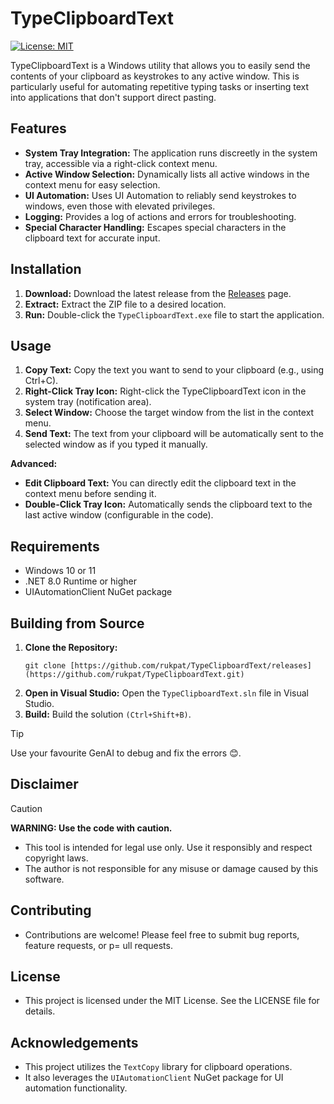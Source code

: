 # TypeClipboardText

[![License: MIT](https://img.shields.io/badge/License-MIT-yellow.svg)](https://opensource.org/licenses/MIT)

TypeClipboardText is a Windows utility that allows you to easily send the contents of your clipboard as keystrokes to any active window. This is particularly useful for automating repetitive typing tasks or inserting text into applications that don't support direct pasting.

## Features

- **System Tray Integration:** The application runs discreetly in the system tray, accessible via a right-click context menu.
- **Active Window Selection:**  Dynamically lists all active windows in the context menu for easy selection.
- **UI Automation:** Uses UI Automation to reliably send keystrokes to windows, even those with elevated privileges.
- **Logging:** Provides a log of actions and errors for troubleshooting.
- **Special Character Handling:**  Escapes special characters in the clipboard text for accurate input.

## Installation

1. **Download:** Download the latest release from the [Releases](https://github.com/rukpat/TypeClipboardText/releases) page.
2. **Extract:** Extract the ZIP file to a desired location.
3. **Run:** Double-click the `TypeClipboardText.exe` file to start the application.

## Usage

1. **Copy Text:** Copy the text you want to send to your clipboard (e.g., using Ctrl+C).
2. **Right-Click Tray Icon:** Right-click the TypeClipboardText icon in the system tray (notification area).
3. **Select Window:** Choose the target window from the list in the context menu.
4. **Send Text:** The text from your clipboard will be automatically sent to the selected window as if you typed it manually.

**Advanced:**

- **Edit Clipboard Text:** You can directly edit the clipboard text in the context menu before sending it.
- **Double-Click Tray Icon:**  Automatically sends the clipboard text to the last active window (configurable in the code).

## Requirements

- Windows 10 or 11
- .NET 8.0 Runtime or higher
- UIAutomationClient NuGet package

## Building from Source

1. **Clone the Repository:**
   ```
   git clone [https://github.com/rukpat/TypeClipboardText/releases](https://github.com/rukpat/TypeClipboardText.git)
   ```  
2. **Open in Visual Studio:** Open the `TypeClipboardText.sln` file in Visual Studio.
3. **Build:** Build the solution `(Ctrl+Shift+B)`.

> [!TIP]
> Use your favourite GenAI to debug and fix the errors 😊.

## Disclaimer

> [!CAUTION]
> **WARNING: Use the code with caution.**
> - This tool is intended for legal use only. Use it responsibly and respect copyright laws.
> - The author is not responsible for any misuse or damage caused by this software.


## Contributing
- Contributions are welcome! Please feel free to submit bug reports, feature requests, or p= ull requests.

## License
- This project is licensed under the MIT License. See the LICENSE file for details.
   
## Acknowledgements
- This project utilizes the `TextCopy` library for clipboard operations.
- It also leverages the `UIAutomationClient` NuGet package for UI automation functionality.

